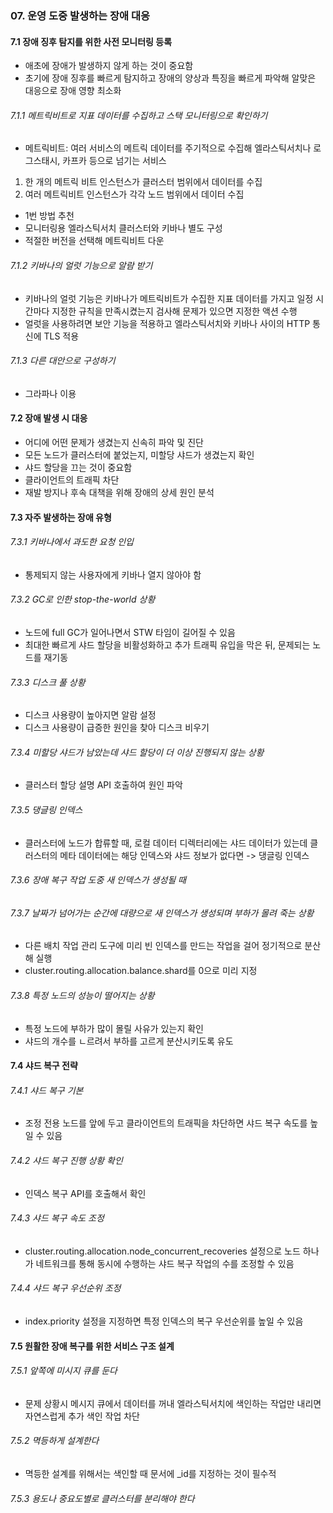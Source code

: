 ### 07. 운영 도중 발생하는 장애 대응

#### 7.1 장애 징후 탐지를 위한 사전 모니터링 등록 
- 애초에 장애가 발생하지 않게 하는 것이 중요함
- 초기에 장애 징후를 빠르게 탐지하고 장애의 양상과 특징을 빠르게 파악해 알맞은 대응으로 장애 영향 최소화
###### 7.1.1 메트릭비트로 지표 데이터를 수집하고 스택 모니터링으로 확인하기 
- 메트릭비트: 여러 서비스의 메트릭 데이터를 주기적으로 수집해 엘라스틱서치나 로그스태시, 카프카 등으로 넘기는 서비스 
1. 한 개의 메트릭 비트 인스턴스가 클러스터 범위에서 데이터를 수집
2. 여러 메트릭비트 인스턴스가 각각 노드 범위에서 데이터 수집
- 1번 방법 추천
- 모니터링용 엘라스틱서치 클러스터와 키바나 별도 구성
- 적절한 버전을 선택해 메트릭비트 다운 
###### 7.1.2 키바나의 얼럿 기능으로 알람 받기
- 키바나의 얼럿 기능은 키바나가 메트릭비트가 수집한 지표 데이터를 가지고 일정 시간마다 지정한 규칙을 만족시켰는지 검사해 문제가 있으면 지정한 액션 수행 
- 얼럿을 사용하려면 보안 기능을 적용하고 엘라스틱서치와 키바나 사이의 HTTP 통신에 TLS 적용 
###### 7.1.3 다른 대안으로 구성하기
- 그라파나 이용 

#### 7.2 장애 발생 시 대응
- 어디에 어떤 문제가 생겼는지 신속히 파악 및 진단
- 모든 노드가 클러스터에 붙었는지, 미할당 샤드가 생겼는지 확인
- 샤드 할당을 끄는 것이 중요함
- 클라이언트의 트래픽 차단
- 재발 방지나 후속 대책을 위해 장애의 상세 원인 분석

#### 7.3 자주 발생하는 장애 유형
###### 7.3.1 키바나에서 과도한 요청 인입 
- 통제되지 않는 사용자에게 키바나 열지 않아야 함
###### 7.3.2 GC로 인한 stop-the-world 상황
- 노드에 full GC가 일어나면서 STW 타임이 길어질 수 있음
- 최대한 빠르게 샤드 할당을 비활성화하고 추가 트래픽 유입을 막은 뒤, 문제되는 노드를 재기동 
###### 7.3.3 디스크 풀 상황 
- 디스크 사용량이 높아지면 알람 설정
- 디스크 사용량이 급증한 원인을 찾아 디스크 비우기 
###### 7.3.4 미할당 샤드가 남았는데 샤드 할당이 더 이상 진행되지 않는 상황
- 클러스터 할당 설명 API 호출하여 원인 파악 
###### 7.3.5 댕글링 인덱스
- 클러스터에 노드가 합류할 때, 로컬 데이터 디렉터리에는 샤드 데이터가 있는데 클러스터의 메타 데이터에는 해당 인덱스와 샤드 정보가 없다면 -> 댕글링 인덱스
###### 7.3.6 장애 복구 작업 도중 새 인덱스가 생성될 때
###### 7.3.7 날짜가 넘어가는 순간에 대량으로 새 인덱스가 생성되며 부하가 몰려 죽는 상황
- 다른 배치 작업 관리 도구에 미리 빈 인덱스를 만드는 작업을 걸어 정기적으로 분산해 실행
- cluster.routing.allocation.balance.shard를 0으로 미리 지정 
###### 7.3.8 특정 노드의 성능이 떨어지는 상황
- 특정 노드에 부하가 많이 몰릴 사유가 있는지 확인
- 샤드의 개수를 ㄴ르려서 부하를 고르게 분산시키도록 유도

#### 7.4 샤드 복구 전략
###### 7.4.1 샤드 복구 기본
- 조정 전용 노드를 앞에 두고 클라이언트의 트래픽을 차단하면 샤드 복구 속도를 높일 수 있음
###### 7.4.2 샤드 복구 진행 상황 확인
- 인덱스 복구 API를 호출해서 확인 
###### 7.4.3 샤드 복구 속도 조정
- cluster.routing.allocation.node_concurrent_recoveries 설정으로 노드 하나가 네트워크를 통해 동시에 수행하는 샤드 복구 작업의 수를 조정할 수 있음 
###### 7.4.4 샤드 복구 우선순위 조정
- index.priority 설정을 지정하면 특정 인덱스의 복구 우선순위를 높일 수 있음

#### 7.5 원활한 장애 복구를 위한 서비스 구조 설계 
###### 7.5.1 앞쪽에 미시지 큐를 둔다
- 문제 상황시 메시지 큐에서 데이터를 꺼내 엘라스틱서치에 색인하는 작업만 내리면 자연스럽게 추가 색인 작업 차단 
###### 7.5.2 멱등하게 설계한다
- 멱등한 설계를 위해서는 색인할 때 문서에 _id를 지정하는 것이 필수적 
###### 7.5.3 용도나 중요도별로 클러스터를 분리해야 한다 